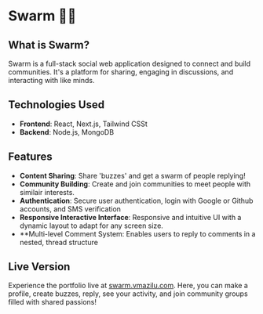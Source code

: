 # Swarm 🐝🐝

## What is Swarm?
Swarm is a full-stack social web application designed to connect and build communities. It's a platform for sharing, engaging in discussions, and interacting with like minds.

## Technologies Used
- **Frontend**: React, Next.js, Tailwind CSSt
- **Backend**: Node.js, MongoDB

## Features
- **Content Sharing**: Share 'buzzes' and get a swarm of people replying!
- **Community Building**: Create and join communities to meet people with similair interests.
- **Authentication**: Secure user authentication, login with Google or Github accounts, and SMS verification
- **Responsive Interactive Interface**: Responsive and intuitive UI with a dynamic layout to adapt for any screen size.
- **Multi-level Comment System: Enables users to reply to comments in a nested, thread structure

## Live Version
Experience the portfolio live at [swarm.vmazilu.com](http://swarm.vmazilu.com). Here, you can make a profile, create buzzes, reply, see your activity, and join community groups filled with shared passions!

